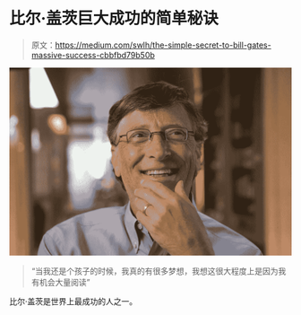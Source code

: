 # 比尔·盖茨巨大成功的简单秘诀

> 原文：<https://medium.com/swlh/the-simple-secret-to-bill-gates-massive-success-cbbfbd79b50b>

![](img/b1877e9ecb0e8badf8f82fdc54656daf.png)

> “当我还是个孩子的时候，我真的有很多梦想，我想这很大程度上是因为我有机会大量阅读”

比尔·盖茨是世界上最成功的人之一。
